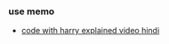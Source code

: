 ### use memo

- [code with harry explained video hindi](https://youtu.be/rRiBpNhFgoM?si=Twq7M3zGOvxj4ryG)
